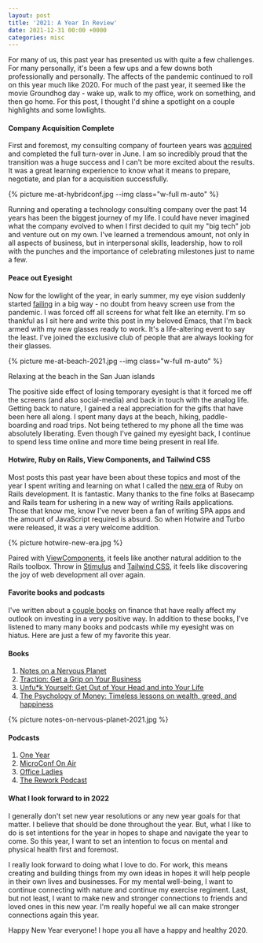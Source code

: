 ```yaml
---
layout: post
title: '2021: A Year In Review'
date: 2021-12-31 00:00 +0000
categories: misc
---
```


For many of us, this past year has presented us with quite a few challenges. For
many personally, it's been a few ups and a few downs both professionally and
personally. The affects of the pandemic continued to roll on this year much
like 2020. For much of the past year, it seemed like the movie Groundhog day -
wake up, walk to my office, work on something, and then go home. For this post,
I thought I'd shine a spotlight on a couple highlights and some
lowlights.<!--more-->

#### Company Acquisition Complete

First and foremost, my consulting company of fourteen years was
[acquired](/articles/2021/06/30/littlelines-acquired/) and completed the full
turn-over in June. I am so incredibly proud that the transition was a huge
success and I can't be more excited about the results. It was a great learning
experience to know what it means to prepare, negotiate, and plan for a
acquisition successfully.

{%
  picture
  me-at-hybridconf.jpg
  --img class="w-full m-auto"
%}

Running and operating a technology consulting company over the past 14 years has
been the biggest journey of my life. I could have never imagined what the
company evolved to when I first decided to quit my "big tech" job and
venture out on my own. I've learned a tremendous amount, not only in all
aspects of business, but in interpersonal skills, leadership, how to roll with
the punches and the importance of celebrating milestones just to name a few.


#### Peace out Eyesight

Now for the lowlight of the year, in early summer, my eye vision suddenly
started [failing](/articles/2021/08/30/taking-care-of-your-vision/) in a big
way - no doubt from heavy screen use from the pandemic. I was forced off all screens
for what felt like an eternity. I'm so thankful as I sit here and write this
post in my beloved Emacs, that I'm back armed with my new glasses ready to
work. It's a life-altering event to say the least. I've joined the exclusive
club of people that are always looking for their glasses.

{%
  picture
  me-at-beach-2021.jpg
  --img class="w-full m-auto"
%}

<p class="w-full  text-center text-sm italic">
  Relaxing at the beach in the San Juan islands
</p>

The positive side effect of losing temporary eyesight is that it forced me off
the screens (and also social-media) and back in touch with the analog
life. Getting back to nature, I gained a real appreciation for the gifts that
have been here all along. I spent many days at the beach, hiking,
paddle-boarding and road trips. Not being tethered to my phone all the time
was absolutely liberating. Even though I've gained my eyesight back, I
continue to spend less time online and more time being present in real life.

#### Hotwire, Ruby on Rails, View Components, and Tailwind CSS

Most posts this past year have been about these topics and most of the year I
spent writing and learning on what I called the [new
era](/articles/2021/03/30/hotwire-view-component-tailwind-css-a-new-era-in-ruby-on-rails-development/)
of Ruby on Rails development. It is fantastic. Many thanks to the fine
folks at Basecamp and Rails team for ushering in a new way of writing Rails
applications. Those that know me, know I've never been a fan of writing SPA apps and the amount of
JavaScript required is absurd. So when Hotwire and Turbo were released, it was a
very welcome addition.

{% picture hotwire-new-era.jpg %}

Paired with [ViewComponents](https://viewcomponent.org/), it feels like another
natural addition to the Rails toolbox. Throw in
[Stimulus](https://stimulus.hotwired.dev/) and [Tailwind
CSS](https://tailwindcss.com/), it feels like discovering the joy of web
development all over again.


#### Favorite books and podcasts

I've written about a [couple
books](/articles/2021/04/25/two-simple-books-to-wealth/) on finance that have
really affect my outlook on investing in a very positive way. In addition to
these books, I've listened to many many books and podcasts while my eyesight was
on hiatus. Here are just a few of my favorite this year.

#### Books

1. [Notes on a Nervous Planet](https://www.amazon.com/Notes-Nervous-Planet-Matt-Haig/dp/014313342X)
1. [Traction: Get a Grip on Your Business](https://www.amazon.com/Traction-Get-Grip-Your-Business/dp/1936661837)
1. [Unfu*k Yourself: Get Out of Your Head and into Your Life](https://www.amazon.com/Unfu-Yourself-Your-Head-into/dp/0062803832)
1. [The Psychology of Money: Timeless lessons on wealth, greed, and happiness](https://www.amazon.com/Psychology-Money-Timeless-lessons-happiness/dp/0857197681)

{% picture notes-on-nervous-planet-2021.jpg %}

#### Podcasts

1. [One Year](https://slate.com/podcasts/one-year/s1/1977)
1. [MicroConf On Air](https://microconfpodcast.com/)
1. [Office Ladies](https://officeladies.com/)
1. [The Rework Podcast](https://www.rework.fm/)

#### What I look forward to in 2022

I generally don't set new year resolutions or any new year goals for that
matter. I believe that should be done throughout the year. But, what I like to
do is set intentions for the year in hopes to shape and navigate the year to
come. So this year, I want to set an intention to focus on mental and physical
health first and foremost.

I really look forward to doing what I love to do. For work, this
means creating and building things from my own ideas in hopes it will help people in
their own lives and businesses. For my mental well-being, I want to continue
connecting with nature and continue my exercise regiment. Last, but not least, I
want to make new and stronger connections to friends and loved ones in this
new year. I'm really hopeful we all can make stronger connections again this year.

Happy New Year everyone! I hope you all have a happy and healthy 2020.
